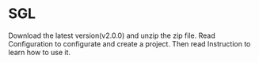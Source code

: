 # SGL
Download the latest version(v2.0.0) and unzip the zip file. Read Configuration to configurate and create a project. Then read Instruction to learn how to use it.
